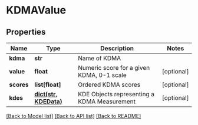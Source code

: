 # KDMAValue

## Properties
Name | Type | Description | Notes
------------ | ------------- | ------------- | -------------
**kdma** | **str** | Name of KDMA | 
**value** | **float** | Numeric score for a given KDMA, 0-1 scale | [optional] 
**scores** | **list[float]** | Ordered KDMA scores | [optional] 
**kdes** | [**dict(str, KDEData)**](KDEData.md) | KDE Objects representing a KDMA Measurement | [optional] 

[[Back to Model list]](../README.md#documentation-for-models) [[Back to API list]](../README.md#documentation-for-api-endpoints) [[Back to README]](../README.md)

